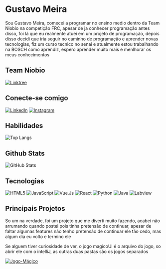 # Gustavo Meira
Sou Gustavo Meira, comecei a programar no ensino medio dentro da Team Niobio na competição FRC, apesar de ja conhecer programação antes disso, foi lá que eu realmente atuei em um projeto de programação, depois disso decidi que iria seguir no caminho de programação e aprender novas tecnologias, fiz um curso tecnico no senai e atualmente estou trabalhando na BOSCH como aprendiz, espero aprender muito mais e menlhorar os meus conhecimentos

## Team Niobio
[![Linktree](https://img.shields.io/badge/LiinkTree-000?style=for-the-badge&logo=linktree)](https://linktr.ee/teamniobio)

## Conecte-se comigo
[![LinkedIn](https://img.shields.io/badge/LinkedIn-000?style=for-the-badge&logo=linkedin)](https://www.linkedin.com/in/gustavo-miguel-roncada-meira-087b29223/)
[![Instagram](https://img.shields.io/badge/Instagram-000?style=for-the-badge&logo=instagram)](https://www.instagram.com/honkato.asug/)

## Habilidades
![Top Langs](https://github-readme-stats-git-masterrstaa-rickstaa.vercel.app/api/top-langs/?username=Honkato&bg_color=000&border_color=&title_color=E94D5F&text_color=FFF)


## Github Stats
![GitHub Stats](https://github-readme-stats.vercel.app/api?username=Honkato&theme=transparent&bg_color=000&border_color=30A3DC&show_icons=true&icon_color=30A3DC&title_color=E94D5F&text_color=FFF)


## Tecnologias
![HTML5](https://img.shields.io/badge/HTML5-000?style=for-the-badge&logo=html5)
![JavaScript](https://img.shields.io/badge/JavaScript-000?style=for-the-badge&logo=javascript)
![Vue.Js](https://img.shields.io/badge/Vue.Js-000?style=for-the-badge&logo=vuedotjs)
![React](https://img.shields.io/badge/React-000?style=for-the-badge&logo=react)
![Python](https://img.shields.io/badge/Python-000?style=for-the-badge&logo=python)
![Java](https://img.shields.io/badge/Java-000?style=for-the-badge&logo=openjdk)
![Labview](https://img.shields.io/badge/LabView-000?style=for-the-badge&logo=Labview)


## Principais Projetos
So um na verdade, foi um projeto que me diverti muito fazendo, acabei não arrumando quando postei pois tinha pretensão de continuar, apesar de faltar algumas features não tenho pretensão de continuar ele tão cedo, mas algum dia eu volto e termino ele

Se alguem tiver curiosidade de ver, o jogo magicoUI é o arquivo do jogo, so abrir ele com o intelliJ, as outras duas pastas são os jogos separados

[![Jogo-Mágico](https://github-readme-stats.vercel.app/api/pin/?username=Honkato&repo=jogo-magico&bg_color=000&border_color=30A3DC&show_icons=true&icon_color=30A3DC&title_color=E94D5F&text_color=FFF)](https://github.com/Honkato/jogo-magico)

##
